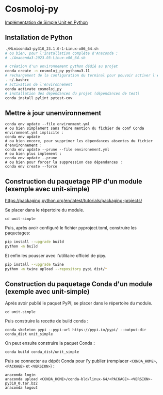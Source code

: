 # Cosmoloj-py

[Implémentation de Simple Unit en Python](unit-simple/)

## Installation de Python

```bash
./Miniconda3-py310_23.1.0-1-Linux-x86_64.sh
# ou bien, pour l'installation complète d'Anaconda :
# ./Anaconda3-2023.03-Linux-x86_64.sh

# création d'un environnement python dédié au projet
conda create -n cosmoloj_py python=3.11
# rechargement de la configuration du terminal pour pouvoir activer l'environnement python
. ~/.bashrc
# activation de l'environnement
conda activate cosmoloj_py
# installation des dépendances du projet (dépendances de test)
conda install pylint pytest-cov
```


## Mettre à jour unenvironnement

```commandline
conda env update --file environment.yml
# ou bien simplement sans faire mention du fichier de conf Conda environment.yml implicite :
conda env update
# ou bien encore, pour supprimer les dépendances absentes du fichier d'environnement :
conda env update --prune --file environement.yml
# ou bien plus implement :
conda env update --prune
# ou bien pour forcer la suppression des dépendances :
conda env create --force
```

## Construction du paquetage PIP d'un module (exemple avec unit-simple)

https://packaging.python.org/en/latest/tutorials/packaging-projects/

Se placer dans le répertoire du module.

```commandline
cd unit-simple
```

Puis, après avoir configuré le fichier pyproject.toml, construire les paquetages:

```bash
pip install --upgrade build
python -m build
```

Et enfin les pousser avec l'utilitaire officiel de pipy.

```bash
pip install --upgrade twine
python -m twine upload --repository pypi dist/*
```

## Construction du paquetage Conda d'un module (exemple avec unit-simple)

Après avoir publié le paquet PyPI, se placer dans le répertoire du module.

```commandline
cd unit-simple
```

Puis construire la recette de build conda :

```commandline
conda skeleton pypi --pypi-url https://pypi.io/pypi/ --output-dir conda_dist unit_simple
```

On peut ensuite construire la paquet Conda :

```commandline
conda build conda_dist/unit_simple
```

Puis se connecter au dépôt Conda pour l'y publier (remplacer `<CONDA_HOME>`, `<PACKAGE>` et `<VERSION>`) :

```commandline
anaconda login
anaconda upload <CONDA_HOME>/conda-bld/linux-64/<PACKAGE>-<VERSION>-py310_0.tar.bz2
anaconda logout
```
